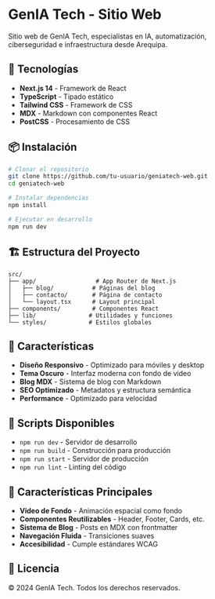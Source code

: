 # GenIA Tech - Sitio Web

Sitio web de GenIA Tech, especialistas en IA, automatización, ciberseguridad e infraestructura desde Arequipa.

## 🚀 Tecnologías

- **Next.js 14** - Framework de React
- **TypeScript** - Tipado estático
- **Tailwind CSS** - Framework de CSS
- **MDX** - Markdown con componentes React
- **PostCSS** - Procesamiento de CSS

## 📦 Instalación

```bash
# Clonar el repositorio
git clone https://github.com/tu-usuario/geniatech-web.git
cd geniatech-web

# Instalar dependencias
npm install

# Ejecutar en desarrollo
npm run dev
```

## 🏗️ Estructura del Proyecto

```
src/
├── app/                 # App Router de Next.js
│   ├── blog/           # Páginas del blog
│   ├── contacto/       # Página de contacto
│   └── layout.tsx      # Layout principal
├── components/         # Componentes React
├── lib/               # Utilidades y funciones
└── styles/            # Estilos globales
```

## 🎨 Características

- **Diseño Responsivo** - Optimizado para móviles y desktop
- **Tema Oscuro** - Interfaz moderna con fondo de video
- **Blog MDX** - Sistema de blog con Markdown
- **SEO Optimizado** - Metadatos y estructura semántica
- **Performance** - Optimizado para velocidad

## 📝 Scripts Disponibles

- `npm run dev` - Servidor de desarrollo
- `npm run build` - Construcción para producción
- `npm run start` - Servidor de producción
- `npm run lint` - Linting del código

## 🌟 Características Principales

- **Video de Fondo** - Animación espacial como fondo
- **Componentes Reutilizables** - Header, Footer, Cards, etc.
- **Sistema de Blog** - Posts en MDX con frontmatter
- **Navegación Fluida** - Transiciones suaves
- **Accesibilidad** - Cumple estándares WCAG

## 📄 Licencia

© 2024 GenIA Tech. Todos los derechos reservados.
